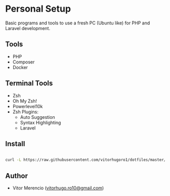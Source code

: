 # Personal Setup

Basic programs and tools to use a fresh PC (Ubuntu like) for PHP and Laravel development.

## Tools

- PHP
- Composer
- Docker

## Terminal Tools

- Zsh
- Oh My Zsh!
- Powerlevel10k
- Zsh Plugins:
    - Auto Suggestion
    - Syntax Highlighting
    - Laravel

## Install

```bash

curl -L https://raw.githubusercontent.com/vitorhugoro1/dotfiles/master/install.sh | bash

```

## Author

- Vitor Merencio (vitorhugo.ro10@gmail.com)

